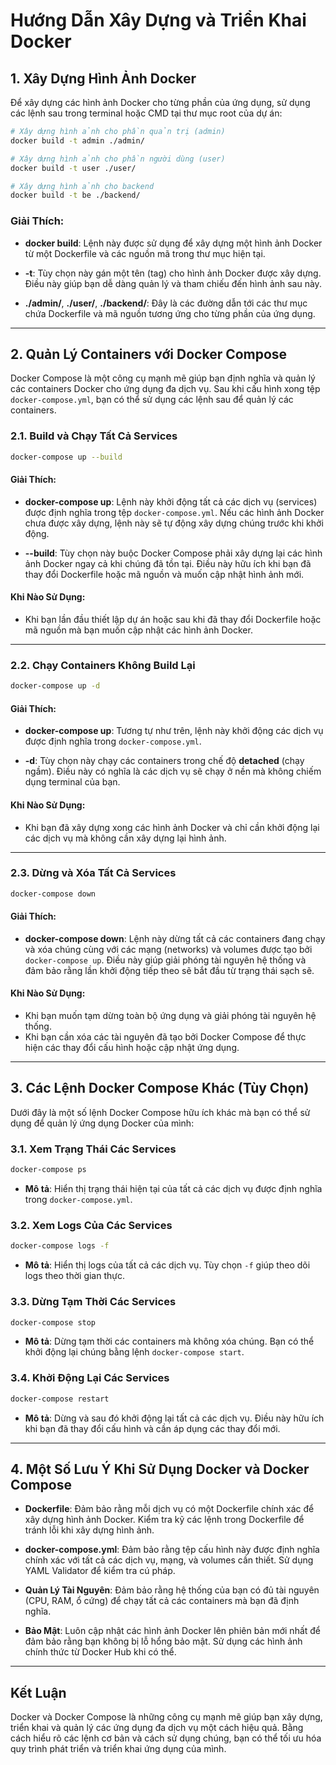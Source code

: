 
# Hướng Dẫn Xây Dựng và Triển Khai Docker

## 1. Xây Dựng Hình Ảnh Docker

Để xây dựng các hình ảnh Docker cho từng phần của ứng dụng, sử dụng các lệnh sau trong terminal hoặc CMD tại thư mục root của dự án:

```bash
# Xây dựng hình ảnh cho phần quản trị (admin)
docker build -t admin ./admin/

# Xây dựng hình ảnh cho phần người dùng (user)
docker build -t user ./user/

# Xây dựng hình ảnh cho backend
docker build -t be ./backend/
```

### Giải Thích:

- **docker build**: Lệnh này được sử dụng để xây dựng một hình ảnh Docker từ một Dockerfile và các nguồn mã trong thư mục hiện tại.
  
- **-t**: Tùy chọn này gán một tên (tag) cho hình ảnh Docker được xây dựng. Điều này giúp bạn dễ dàng quản lý và tham chiếu đến hình ảnh sau này.
  
- **./admin/**, **./user/**, **./backend/**: Đây là các đường dẫn tới các thư mục chứa Dockerfile và mã nguồn tương ứng cho từng phần của ứng dụng.

---

## 2. Quản Lý Containers với Docker Compose

Docker Compose là một công cụ mạnh mẽ giúp bạn định nghĩa và quản lý các containers Docker cho ứng dụng đa dịch vụ. Sau khi cấu hình xong tệp `docker-compose.yml`, bạn có thể sử dụng các lệnh sau để quản lý các containers.

### 2.1. Build và Chạy Tất Cả Services

```bash
docker-compose up --build
```

#### Giải Thích:

- **docker-compose up**: Lệnh này khởi động tất cả các dịch vụ (services) được định nghĩa trong tệp `docker-compose.yml`. Nếu các hình ảnh Docker chưa được xây dựng, lệnh này sẽ tự động xây dựng chúng trước khi khởi động.
  
- **--build**: Tùy chọn này buộc Docker Compose phải xây dựng lại các hình ảnh Docker ngay cả khi chúng đã tồn tại. Điều này hữu ích khi bạn đã thay đổi Dockerfile hoặc mã nguồn và muốn cập nhật hình ảnh mới.

#### Khi Nào Sử Dụng:
- Khi bạn lần đầu thiết lập dự án hoặc sau khi đã thay đổi Dockerfile hoặc mã nguồn mà bạn muốn cập nhật các hình ảnh Docker.

---

### 2.2. Chạy Containers Không Build Lại

```bash
docker-compose up -d
```

#### Giải Thích:

- **docker-compose up**: Tương tự như trên, lệnh này khởi động các dịch vụ được định nghĩa trong `docker-compose.yml`.
  
- **-d**: Tùy chọn này chạy các containers trong chế độ **detached** (chạy ngầm). Điều này có nghĩa là các dịch vụ sẽ chạy ở nền mà không chiếm dụng terminal của bạn.

#### Khi Nào Sử Dụng:
- Khi bạn đã xây dựng xong các hình ảnh Docker và chỉ cần khởi động lại các dịch vụ mà không cần xây dựng lại hình ảnh.

---

### 2.3. Dừng và Xóa Tất Cả Services

```bash
docker-compose down
```

#### Giải Thích:

- **docker-compose down**: Lệnh này dừng tất cả các containers đang chạy và xóa chúng cùng với các mạng (networks) và volumes được tạo bởi `docker-compose up`. Điều này giúp giải phóng tài nguyên hệ thống và đảm bảo rằng lần khởi động tiếp theo sẽ bắt đầu từ trạng thái sạch sẽ.

#### Khi Nào Sử Dụng:
- Khi bạn muốn tạm dừng toàn bộ ứng dụng và giải phóng tài nguyên hệ thống.
- Khi bạn cần xóa các tài nguyên đã tạo bởi Docker Compose để thực hiện các thay đổi cấu hình hoặc cập nhật ứng dụng.

---

## 3. Các Lệnh Docker Compose Khác (Tùy Chọn)

Dưới đây là một số lệnh Docker Compose hữu ích khác mà bạn có thể sử dụng để quản lý ứng dụng Docker của mình:

### 3.1. Xem Trạng Thái Các Services

```bash
docker-compose ps
```

- **Mô tả**: Hiển thị trạng thái hiện tại của tất cả các dịch vụ được định nghĩa trong `docker-compose.yml`.

### 3.2. Xem Logs Của Các Services

```bash
docker-compose logs -f
```

- **Mô tả**: Hiển thị logs của tất cả các dịch vụ. Tùy chọn `-f` giúp theo dõi logs theo thời gian thực.

### 3.3. Dừng Tạm Thời Các Services

```bash
docker-compose stop
```

- **Mô tả**: Dừng tạm thời các containers mà không xóa chúng. Bạn có thể khởi động lại chúng bằng lệnh `docker-compose start`.

### 3.4. Khởi Động Lại Các Services

```bash
docker-compose restart
```

- **Mô tả**: Dừng và sau đó khởi động lại tất cả các dịch vụ. Điều này hữu ích khi bạn đã thay đổi cấu hình và cần áp dụng các thay đổi mới.

---

## 4. Một Số Lưu Ý Khi Sử Dụng Docker và Docker Compose

- **Dockerfile**: Đảm bảo rằng mỗi dịch vụ có một Dockerfile chính xác để xây dựng hình ảnh Docker. Kiểm tra kỹ các lệnh trong Dockerfile để tránh lỗi khi xây dựng hình ảnh.
  
- **docker-compose.yml**: Đảm bảo rằng tệp cấu hình này được định nghĩa chính xác với tất cả các dịch vụ, mạng, và volumes cần thiết. Sử dụng YAML Validator để kiểm tra cú pháp.
  
- **Quản Lý Tài Nguyên**: Đảm bảo rằng hệ thống của bạn có đủ tài nguyên (CPU, RAM, ổ cứng) để chạy tất cả các containers mà bạn đã định nghĩa.
  
- **Bảo Mật**: Luôn cập nhật các hình ảnh Docker lên phiên bản mới nhất để đảm bảo rằng bạn không bị lỗ hổng bảo mật. Sử dụng các hình ảnh chính thức từ Docker Hub khi có thể.

---

## Kết Luận

Docker và Docker Compose là những công cụ mạnh mẽ giúp bạn xây dựng, triển khai và quản lý các ứng dụng đa dịch vụ một cách hiệu quả. Bằng cách hiểu rõ các lệnh cơ bản và cách sử dụng chúng, bạn có thể tối ưu hóa quy trình phát triển và triển khai ứng dụng của mình.


